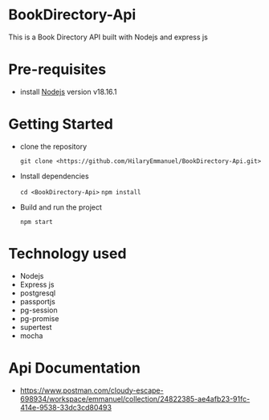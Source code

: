 # BookDirectory-Api
This is a Book Directory API built with Nodejs and express js

# Pre-requisites
- install [Nodejs](https://nodejs.org/en/blog/release/v18.16.1) version v18.16.1

# Getting Started
- clone the repository

  ` git clone <https://github.com/HilaryEmmanuel/BookDirectory-Api.git> `

- Install dependencies
  
  ` cd <BookDirectory-Api> `
  ` npm install `

- Build and run the project
  
  ` npm start  `

# Technology used
- Nodejs
- Express js
- postgresql
- passportjs
- pg-session
- pg-promise
- supertest
- mocha

# Api Documentation
-  https://www.postman.com/cloudy-escape-698934/workspace/emmanuel/collection/24822385-ae4afb23-91fc-414e-9538-33dc3cd80493
